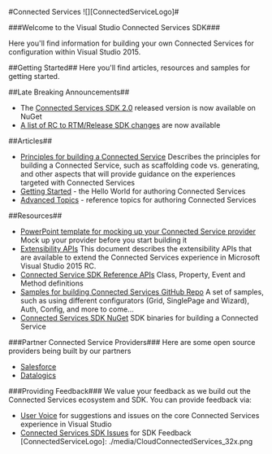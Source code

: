 #Connected Services ![][ConnectedServiceLogo]#

###Welcome to the Visual Studio Connected Services SDK###


Here you'll find information for building your own Connected Services for configuration within Visual Studio 2015.

##Getting Started##
Here you'll find articles, resources and samples for getting started.

##Late Breaking Announcements##
- The [Connected Services SDK 2.0](http://www.nuget.org/packages/Microsoft.VisualStudio.ConnectedServices/)  released version is now available on NuGet 
- [A list of RC to RTM/Release SDK changes](./articles/ConnectedServicesSDKChangesRCtoRTM.md) are now available

##Articles##
- [Principles for building a Connected Service](./articles/ConnectedServicesPrinciples.md) Describes the principles for building a Connected Service, such as scaffolding code vs. generating, and other aspects that will provide guidance on the experiences targeted with Connected Services
- [Getting Started](./articles/GettingStartedSeries.md) - the Hello World for authoring Connected Services
- [Advanced Topics](./articles/AdvancedSeries.md) - reference topics for authoring Connected Services 


##Resources##
- [PowerPoint template for mocking up your Connected Service provider](./articles/ConnectedServiceProviderAuthorMockups.pptx) Mock up your provider before you start building it
- [Extensibility APIs](./articles/ConnectedServicesExtensibilityApiContracts.md) This document describes the extensibility APIs that are available to extend the Connected Services experience in Microsoft Visual Studio 2015 RC.
- [Connected Service SDK Reference APIs](https://msdn.microsoft.com/en-us/library/microsoft.visualstudio.connectedservices.aspx) Class, Property, Event and Method definitions
- [Samples for building Connected Services GitHub Repo](https://github.com/Microsoft/ConnectedServicesSdkSamples) A set of samples, such as using different configurators (Grid, SinglePage and Wizard), Auth, Config, and more to come...
- [Connected Services SDK NuGet](https://www.nuget.org/packages/Microsoft.VisualStudio.ConnectedServices/) SDK binaries for building a Connected Service

###Partner Connected Service Providers###
Here are some open source providers being built by our partners

* [Salesforce](https://visualstudiogallery.msdn.microsoft.com/site/search?f%5B0%5D.Type=SearchText&f%5B0%5D.Value=salesforce&f%5B1%5D.Type=User&f%5B1%5D.Value=Salesforce%20Developer%20Program&f%5B1%5D.Text=Salesforce%20Developer%20Program)
* [Datalogics](http://www.datalogics.com/products/pdf/pdfwebapi/)

###Providing Feedback###
We value your feedback as we build out the Connected Services ecosystem and SDK. You can provide feedback via:
 
* [User Voice](https://visualstudio.uservoice.com/forums/265038-connected-services) for suggestions and issues on the core Connected Services experience in Visual Studio
* [Connected Services SDK Issues](https://github.com/Microsoft/ConnectedServices-ProviderAuthorSamples/issues) for SDK Feedback
[ConnectedServiceLogo]: ./media/CloudConnectedServices_32x.png

